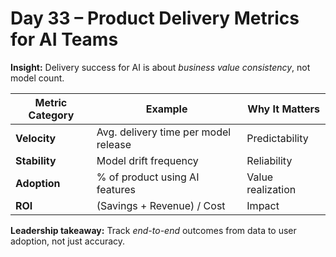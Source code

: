 
# Day 33 – Product Delivery Metrics for AI Teams

**Insight:** Delivery success for AI is about *business value consistency*, not model count.

| Metric Category | Example | Why It Matters |
|------------------|----------|----------------|
| **Velocity** | Avg. delivery time per model release | Predictability |
| **Stability** | Model drift frequency | Reliability |
| **Adoption** | % of product using AI features | Value realization |
| **ROI** | (Savings + Revenue) / Cost | Impact |

**Leadership takeaway:** Track *end-to-end* outcomes from data to user adoption, not just accuracy.